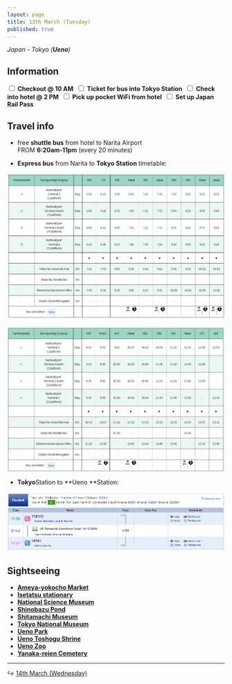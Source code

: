 ```yaml
---
layout: page
title: 13th March (Tuesday)
published: true
---
```


*Japan - Tokyo (**Ueno**)*

## Information

<input class="box" type="checkbox" name="131" /><label type="text" class="strikethrough"> <b>Checkout @ 10 AM</b></label>&nbsp;
<input class="box" type="checkbox" name="132" /><label type="text" class="strikethrough"> <b>Ticket for bus into Tokyo Station</b></label>&nbsp;
<input class="box" type="checkbox" name="133" /><label type="text" class="strikethrough"> <b>Check into hotel @ 2 PM</b></label>&nbsp;
<input class="box" type="checkbox" name="134" /><label type="text" class="strikethrough"> <b>Pick up pocket WiFi from hotel</b></label>&nbsp;
<input class="box" type="checkbox" name="jrp" /><label type="text" class="strikethrough"> <b>Set up Japan Rail Pass</b></label>&nbsp;

## Travel info

* free **shuttle bus** from hotel to Narita Airport<br>FROM **6:20am-11pm**&nbsp;(every 20 minutes)

* **Express bus**&nbsp;from Narita to **Tokyo Station** timetable:

[![](/days/week1/bustimetable.PNG)](http://maki.host/days/week1/bustimetable.PNG)

[![bustimetable2.PNG](/days/week1/bustimetable2.PNG)](http://maki.host/days/week1/bustimetable2.PNG)

* **Tokyo**Station to **Ueno&nbsp;**Station:

![](/uploads/versions/tokyoueno---x----886-242x---.PNG)

## Sightseeing

* **[Ameya-yokocho Market](/locations/japan/ameyoko)**
* **[Isetatsu stationary](/locations/japan/isetatsu)**
* **[National Science Museum](/locations/japan/nsm)**
* **[Shinobazu Pond](/locations/japan/shinobazupond)**
* **[Shitamachi Museum](/locations/japan/shitamachi)**
* **[Tokyo National Museum](/locations/japan/tokyonationalmuseum)**
* **[Ueno Park](/locations/japan/uenopark)**
* **[Ueno Toshogu Shrine](/locations/japan/uenoshrine)**
* **[Ueno Zoo](/locations/japan/uenozoo)**
* **[Yanaka-reien Cemetery](/locations/japan/yanakareiencemetery)**

---

↪ [14th March (Wednesday)](/days/week1/14mar)